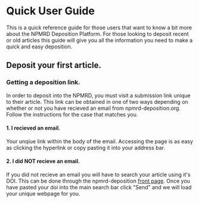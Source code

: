 # Quick User Guide
This is a quick reference guide for those users that want to know a bit more about the NPMRD Deposition Platform. For those looking to deposit recent or old articles this guide will give you all the information you need to make a quick and easy deposition. 

## Deposit your first article.
### Getting a deposition link.
In order to deposit into the NPMRD, you must visit a submission link unique to their article. This link can be obtained in one of two ways depending on whether or not you have recieved an email from npmrd-deposition.org. Follow the instructions for the case that matches you.
#### 1. **I recieved an email.**
Your unqiue link within the body of the email. Accessing the page is as easy as clicking the hyperlink or copy pasting it into your address bar.
#### 2. **I did NOT recieve an email.**
If you did not recieve an email you will have to search your article using it's DOI. This can be done through the npmrd-deposition [front page](http://npmrd-deposition.org/). Once you have pasted your doi into the main search bar click "Send" and we will load your unique webpage for you.
